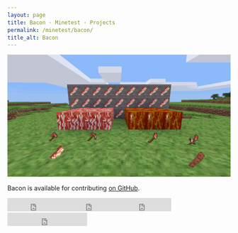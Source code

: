 ```yaml
---
layout: page
title: Bacon · Minetest · Projects
permalink: /minetest/bacon/
title_alt: Bacon
---
```


![Bacon Screenshot](/assets/img/minetest-bacon-screenshot.png)

Bacon is available for contributing [on GitHub](https://github.com/davisonio/bacon).

<iframe src="https://ghbtns.com/github-btn.html?user=davisonio&repo=bacon&type=watch&count=true&size=large&v=2" frameborder="0" scrolling="0" width="130px" height="30px"></iframe><iframe src="https://ghbtns.com/github-btn.html?user=davisonio&repo=bacon&type=star&count=true&size=large" frameborder="0" scrolling="0" width="120px" height="30px"></iframe><iframe src="https://ghbtns.com/github-btn.html?user=davisonio&repo=bacon&type=fork&count=true&size=large" frameborder="0" scrolling="0" width="120px" height="30px"></iframe><iframe src="https://ghbtns.com/github-btn.html?user=davisonio&type=follow&count=true&size=large" frameborder="0" scrolling="0" width="180px" height="30px"></iframe>
